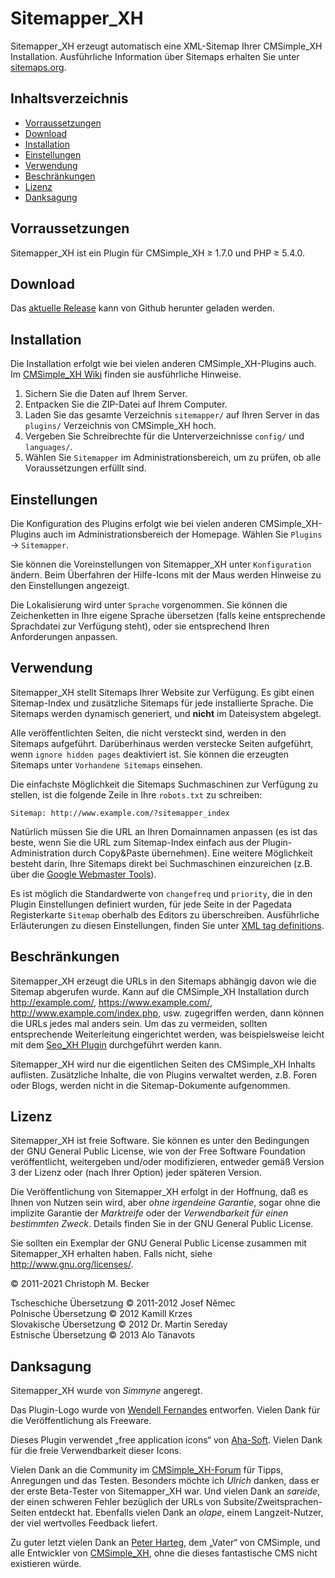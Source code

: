 # Sitemapper\_XH

Sitemapper\_XH erzeugt automatisch eine XML-Sitemap Ihrer CMSimple\_XH Installation.
Ausführliche Information über Sitemaps erhalten Sie unter [sitemaps.org](http://www.sitemaps.org/).

## Inhaltsverzeichnis

- [Vorraussetzungen](#vorraussetzungen)
- [Download](#download)
- [Installation](#installation)
- [Einstellungen](#einstellungen)
- [Verwendung](#verwendung)
- [Beschränkungen](#beschränkungen)
- [Lizenz](#lizenz)
- [Danksagung](#danksagung)

## Vorraussetzungen
Sitemapper\_XH ist ein Plugin für CMSimple\_XH ≥ 1.7.0 und PHP ≥ 5.4.0.

## Download

Das [aktuelle Release](https://github.com/cmb69/sitemapper_xh/releases/latest) kann von Github herunter geladen werden.

## Installation

Die Installation erfolgt wie bei vielen anderen CMSimple\_XH-Plugins auch.
Im [CMSimple\_XH Wiki](https://wiki.cmsimple-xh.org/doku.php/de:installation#plugins)
finden sie ausführliche Hinweise.

1. Sichern Sie die Daten auf Ihrem Server.
2. Entpacken Sie die ZIP-Datei auf Ihrem Computer.
3. Laden Sie das gesamte Verzeichnis `sitemapper/` auf Ihren Server in das
   `plugins/` Verzeichnis von CMSimple\_XH hoch.
4. Vergeben Sie Schreibrechte für die Unterverzeichnisse `config/` und
   `languages/`.
5. Wählen Sie `Sitemapper` im Administrationsbereich, um zu prüfen, ob alle
   Voraussetzungen erfüllt sind.

## Einstellungen

Die Konfiguration des Plugins erfolgt wie bei vielen anderen
CMSimple\_XH-Plugins auch im Administrationsbereich der Homepage. Wählen Sie
`Plugins` → `Sitemapper`.

Sie können die Voreinstellungen von Sitemapper\_XH unter `Konfiguration`
ändern. Beim Überfahren der Hilfe-Icons mit der Maus werden Hinweise zu den
Einstellungen angezeigt.

Die Lokalisierung wird unter `Sprache` vorgenommen. Sie können die
Zeichenketten in Ihre eigene Sprache übersetzen (falls keine entsprechende
Sprachdatei zur Verfügung steht), oder sie entsprechend Ihren Anforderungen
anpassen.

## Verwendung

Sitemapper\_XH stellt Sitemaps Ihrer Website zur Verfügung. Es gibt einen
Sitemap-Index und zusätzliche Sitemaps für jede installierte Sprache.
Die Sitemaps werden dynamisch generiert, und **nicht** im
Dateisystem abgelegt.

Alle veröffentlichten Seiten, die nicht versteckt sind, werden in den
Sitemaps aufgeführt. Darüberhinaus werden verstecke Seiten aufgeführt, wenn
`ignore hidden pages` deaktiviert ist. Sie können die erzeugten Sitemaps unter
`Vorhandene Sitemaps` einsehen.

Die einfachste Möglichkeit die Sitemaps Suchmaschinen zur Verfügung zu
stellen, ist die folgende Zeile in Ihre `robots.txt` zu schreiben:

    Sitemap: http://www.example.com/?sitemapper_index

Natürlich müssen Sie die URL an Ihren Domainnamen anpassen (es ist das beste,
wenn Sie die URL zum Sitemap-Index einfach aus der Plugin-Administration durch
Copy&Paste übernehmen). Eine weitere Möglichkeit besteht darin, Ihre Sitemaps
direkt bei Suchmaschinen einzureichen
(z.B. über die [Google Webmaster Tools](http://www.google.com/webmasters/)).

Es ist möglich die Standardwerte von `changefreq` und `priority`, die in den
Plugin Einstellungen definiert wurden, für jede Seite in der Pagedata
Registerkarte `Sitemap` oberhalb des Editors zu überschreiben. Ausführliche
Erläuterungen zu diesen Einstellungen, finden Sie unter
[XML tag definitions](http://www.sitemaps.org/protocol.php#xmlTagDefinitions).

## Beschränkungen

Sitemapper\_XH erzeugt die URLs in den Sitemaps abhängig davon wie die Sitemap
abgerufen wurde. Kann auf die CMSimple_XH Installation durch
http://example.com/, https://www.example.com/, http://www.example.com/index.php,
usw. zugegriffen werden, dann können die URLs jedes mal anders sein. Um das zu
vermeiden, sollten entsprechende Weiterleitung eingerichtet werden, was
beispielsweise leicht mit dem [Seo\_XH Plugin](http://3-magi.net/de/?CMSimple_XH/Seo_XH)
durchgeführt werden kann.

Sitemapper\_XH wird nur die eigentlichen Seiten des CMSimple_XH Inhalts
auflisten. Zusätzliche Inhalte, die von Plugins verwaltet werden, z.B. Foren
oder Blogs, werden nicht in die Sitemap-Dokumente aufgenommen.

## Lizenz

Sitemapper\_XH ist freie Software. Sie können es unter den Bedingungen
der GNU General Public License, wie von der Free Software Foundation
veröffentlicht, weitergeben und/oder modifizieren, entweder gemäß
Version 3 der Lizenz oder (nach Ihrer Option) jeder späteren Version.

Die Veröffentlichung von Sitemapper\_XH erfolgt in der Hoffnung, daß es
Ihnen von Nutzen sein wird, aber *ohne irgendeine Garantie*, sogar ohne
die implizite Garantie der *Marktreife* oder der *Verwendbarkeit für einen
bestimmten Zweck*. Details finden Sie in der GNU General Public License.

Sie sollten ein Exemplar der GNU General Public License zusammen mit
Sitemapper\_XH erhalten haben. Falls nicht, siehe http://www.gnu.org/licenses/.

© 2011-2021 Christoph M. Becker

Tscheschiche Übersetzung © 2011-2012 Josef Němec  
Polnische Übersetzung © 2012 Kamill Krzes  
Slovakische Übersetzung © 2012 Dr. Martin Sereday  
Estnische Übersetzung © 2013 Alo Tänavots

## Danksagung

Sitemapper\_XH wurde von *Simmyne* angeregt.

Das Plugin-Logo wurde von [Wendell Fernandes](http://www.dellustrations.com/) entworfen.
Vielen Dank für die Veröffentlichung als Freeware.

Dieses Plugin verwendet „free application icons“ von [Aha-Soft](http://www.aha-soft.com/).
Vielen Dank für die freie Verwendbarkeit dieser Icons.

Vielen Dank an die Community im [CMSimple\_XH-Forum](http://www.cmsimpleforum.com/)
für Tipps, Anregungen und das Testen.
Besonders möchte ich *Ulrich* danken, dass er der erste Beta-Tester von Sitemapper\_XH war.
Und vielen Dank an *sareide*, der einen schweren Fehler bezüglich der URLs von
Subsite/Zweitsprachen-Seiten entdeckt hat.
Ebenfalls vielen Dank an *olape*, einem Langzeit-Nutzer, der viel wertvolles
Feedback liefert.

Zu guter letzt vielen Dank an [Peter Harteg](http://www.harteg.dk/), dem „Vater“ von CMSimple,
und alle Entwickler von [CMSimple\_XH](http://www.cmsimple-xh.org/de/),
ohne die dieses fantastische CMS nicht existieren würde.
